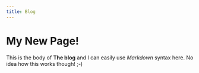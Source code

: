 ```yaml
---
title: Blog
---
```

# My New Page!

This is the body of **The blog** and I can easily use _Markdown_ syntax here.
No idea how this works though!
;-)
